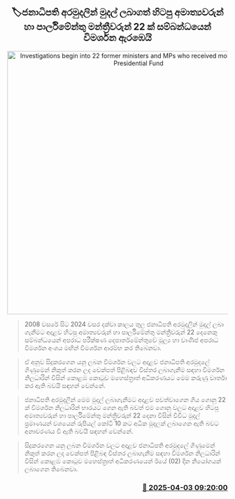 <p align='center'><b><h2 align='center' title='Investigations begin into 22 former ministers and MPs who received money from the Presidential Fund'>🏷ජනාධිපති අරමුදලින් මුදල් ලබාගත් හිටපු අමාත්‍යවරුන් හා පාර්ලිමේන්තු මන්ත්‍රීවරුන් 22 ක් සම්බන්ධයෙන් විමර්ශන ඇරඹෙයි</h2></b></p>
<p align='center'><img src='https://helakuru.sgp1.cdn.digitaloceanspaces.com/esana/images/lib/court-gg.jpg' width='600' alt='Investigations begin into 22 former ministers and MPs who received money from the Presidential Fund'></p>

> 2008 වසරේ සිට 2024 වසර දක්වා කාලය තුල ජනාධිපති අරමුදලින් මුදල් ලබා ගැනීමට අදාළව හිටපු අමාත්‍යවරුන් හා පාර්ලිමේන්තු මන්ත්‍රීවරුන් 22 දෙනෙකු සම්බන්ධයෙන් අපරාධ පරීක්ෂණ දෙපාර්තමේන්තුවේ මූල්‍ය හා වාණිජ අපරාධ විමර්ශන අංශය මඟින් විමර්ශන ආරම්භ කර තිබෙනවා.

> ඒ අනුව සිදුකරගෙන යනු ලබන විමර්ශන වලට අදාළව ජනාධිපති අරමුදලේ ගිණුමෙන් නිකුත් කරන ලද චෙක්පත් පිළිබඳව විස්තර ලබාගැනීම සඳහා විමර්ශන නිලධාරින් විසින් කොළඹ කොටුව මහෙස්ත්‍රාත් අධිකරණයට මෙම කරුණු වාර්තා කර ඇති බවයි සඳහන් වෙන්නේ.

> ජනාධිපති අරමුදලින් මෙම මුදල් ලබාගැනීමට අදාළව පවත්වාගෙන ගිය ගොනු 22 ක් විමර්ශන නිලධාරින් භාරයට ගෙන ඇති බවත් එම ගොනු වලට අදාළව හිටපු අමාත්‍යවරුන් හා පාර්ලිමේන්තු මන්ත්‍රීවරුන් 22 දෙනා විසින් විවිධ මුදල් ප්‍රමාණයන් වශයෙන් රුපියල් කෝටි 10 කට අධික මුදලක් ලබාගෙන ඇති බවට අනාවරණය වී ඇති බවයි සඳහන් වෙන්නේ.

> සිදුකරගෙන යනු ලබන විමර්ශන වලට අදාළව ජනාධිපති අරමුදලේ ගිණුමෙන් නිකුත් කරන ලද චෙක්පත් පිළිබඳ විස්තර ලබාගැනීම සඳහා විමර්ශන නිලධාරින් විසින් කොළඹ කොටුව මහෙස්ත්‍රාත් අධිකරණයෙන් ඊයේ (02) දින නියෝගයක් ලබාගෙන තිබෙනවා.



<h3 align='right'><a href='https://www.helakuru.lk/esana/p/108885/'>📅 2025-04-03 09:20:00</a></h3>
